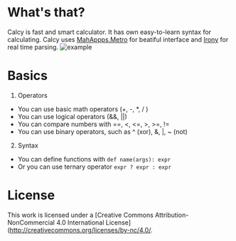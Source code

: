 # What's that?
Calcy is fast and smart calculator. It has own easy-to-learn syntax for calculating. Calcy uses [MahAppps.Metro](https://github.com/MahApps/MahApps.Metro) for beatiful interface and [Irony](https://irony.codeplex.com/) for real time parsing.
![example](http://i.imgur.com/cUPvGKd.gif)
# Basics

1. Operators
  + You can use basic math operators (+, -, *, / )
  + You can use logical operators (&&, ||)
  + You can compare numbers with ==, <, <=, >, >=, !=
  + You can use binary operators, such as ^ (xor), &, |, ~ (not)
2. Syntax
  + You can define functions with `def name(args): expr`
  + Or you can use ternary operator `expr ? expr : expr`
  
# License
This work is licensed under a [Creative Commons Attribution-NonCommercial 4.0 International License](http://creativecommons.org/licenses/by-nc/4.0/.
